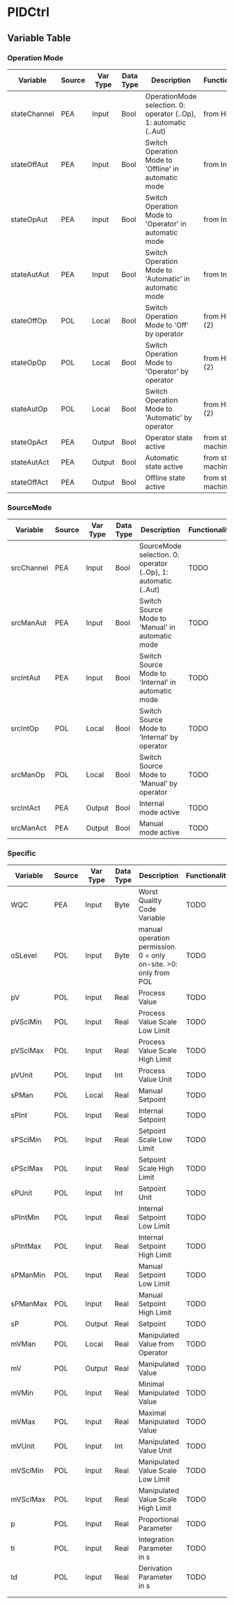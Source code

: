 # PIDCtrl

## Variable Table

### Operation Mode

| Variable     | Source | Var Type | Data Type | Description                                                       | Functionality          |
| ------------ | ------ | -------- | --------- | ----------------------------------------------------------------- | ---------------------- |
| stateChannel | PEA    | Input    | Bool      | OperationMode selection. 0: operator (..Op), 1: automatic (..Aut) | from HMI               |
| stateOffAut  | PEA    | Input    | Bool      | Switch Operation Mode to 'Offline' in automatic mode              | from Input             |
| stateOpAut   | PEA    | Input    | Bool      | Switch Operation Mode to 'Operator' in automatic mode             | from Input             |
| stateAutAut  | PEA    | Input    | Bool      | Switch Operation Mode to 'Automatic' in automatic mode            | from Input             |
| stateOffOp   | POL    | Local    | Bool      | Switch Operation Mode to 'Off' by operator                        | from HMI + (2)         |
| stateOpOp    | POL    | Local    | Bool      | Switch Operation Mode to 'Operator' by operator                   | from HMI + (2)         |
| stateAutOp   | POL    | Local    | Bool      | Switch Operation Mode to 'Automatic' by operator                  | from HMI + (2)         |
| stateOpAct   | PEA    | Output   | Bool      | Operator state active                                             | from state machine (1) |
| stateAutAct  | PEA    | Output   | Bool      | Automatic state active                                            | from state machine (1) |
| stateOffAct  | PEA    | Output   | Bool      | Offline state active                                              | from state machine (1) |

### SourceMode

| Variable   | Source | Var Type | Data Type | Description                                                    | Functionality |
| ---------- | ------ | -------- | --------- | -------------------------------------------------------------- | ------------- |
| srcChannel | PEA    | Input    | Bool      | SourceMode selection. 0: operator (..Op), 1: automatic (..Aut) | TODO          |
| srcManAut  | PEA    | Input    | Bool      | Switch Source Mode to 'Manual' in automatic mode               | TODO          |
| srcIntAut  | PEA    | Input    | Bool      | Switch Source Mode to 'Internal' in automatic mode             | TODO          |
| srcIntOp   | POL    | Local    | Bool      | Switch Source Mode to 'Internal' by operator                   | TODO          |
| srcManOp   | POL    | Local    | Bool      | Switch Source Mode to 'Manual' by operator                     | TODO          |
| srcIntAct  | PEA    | Output   | Bool      | Internal mode active                                           | TODO          |
| srcManAct  | PEA    | Output   | Bool      | Manual mode active                                             | TODO          |


### Specific

| Variable | Source | Var Type | Data Type | Description                                                      | Functionality |
| -------- | ------ | -------- | --------- | ---------------------------------------------------------------- | ------------- |
| WQC      | PEA    | Input    | Byte      | Worst Quality Code Variable                                      | TODO          |
| oSLevel  | POL    | Input    | Byte      | manual operation permission. 0 = only on-site. >0: only from POL | TODO          |
| pV       | POL    | Input    | Real      | Process Value                                                    | TODO          |
| pVSclMin | POL    | Input    | Real      | Process Value Scale Low Limit                                    | TODO          |
| pVSclMax | POL    | Input    | Real      | Process Value Scale High Limit                                   | TODO          |
| pVUnit   | POL    | Input    | Int       | Process Value Unit                                               | TODO          |
| sPMan    | POL    | Local    | Real      | Manual Setpoint                                                  | TODO          |
| sPInt    | POL    | Input    | Real      | Internal Setpoint                                                | TODO          |
| sPSclMin | POL    | Input    | Real      | Setpoint Scale Low Limit                                         | TODO          |
| sPSclMax | POL    | Input    | Real      | Setpoint Scale High Limit                                        | TODO          |
| sPUnit   | POL    | Input    | Int       | Setpoint Unit                                                    | TODO          |
| sPIntMin | POL    | Input    | Real      | Internal Setpoint Low Limit                                      | TODO          |
| sPIntMax | POL    | Input    | Real      | Internal Setpoint High Limit                                     | TODO          |
| sPManMin | POL    | Input    | Real      | Manual Setpoint Low Limit                                        | TODO          |
| sPManMax | POL    | Input    | Real      | Manual Setpoint High Limit                                       | TODO          |
| sP       | POL    | Output   | Real      | Setpoint                                                         | TODO          |
| mVMan    | POL    | Local    | Real      | Manipulated Value from Operator                                  | TODO          |
| mV       | POL    | Output   | Real      | Manipulated Value                                                | TODO          |
| mVMin    | POL    | Input    | Real      | Minimal Manipulated Value                                        | TODO          |
| mVMax    | POL    | Input    | Real      | Maximal Manipulated Value                                        | TODO          |
| mVUnit   | POL    | Input    | Int       | Manipulated Value Unit                                           | TODO          |
| mVSclMin | POL    | Input    | Real      | Manipulated Value Scale Low Limit                                | TODO          |
| mVSclMax | POL    | Input    | Real      | Manipulated Value Scale High Limit                               | TODO          |
| p        | POL    | Input    | Real      | Proportional Parameter                                           | TODO          |
| ti       | POL    | Input    | Real      | Integration Parameter in s                                       | TODO          |
| td       | POL    | Input    | Real      | Derivation Parameter in s                                        | TODO          |
|          |        |          |           |                                                                  |               |
|          |        |          |           |                                                                  |               |
